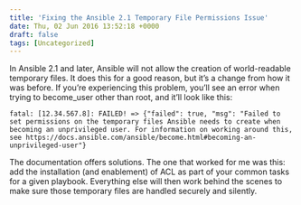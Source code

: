 ```yaml
---
title: 'Fixing the Ansible 2.1 Temporary File Permissions Issue'
date: Thu, 02 Jun 2016 13:52:18 +0000
draft: false
tags: [Uncategorized]
---
```


In Ansible 2.1 and later, Ansible will not allow the creation of world-readable temporary files. It does this for a good reason, but it’s a change from how it was before. If you’re experiencing this problem, you’ll see an error when trying to become_user other than root, and it’ll look like this:

    fatal: [12.34.567.8]: FAILED! => {"failed": true, "msg": "Failed to set permissions on the temporary files Ansible needs to create when becoming an unprivileged user. For information on working around this, see https://docs.ansible.com/ansible/become.html#becoming-an-unprivileged-user"}
    

The documentation offers solutions. The one that worked for me was this: add the installation (and enablement) of ACL as part of your common tasks for a given playbook. Everything else will then work behind the scenes to make sure those temporary files are handled securely and silently.